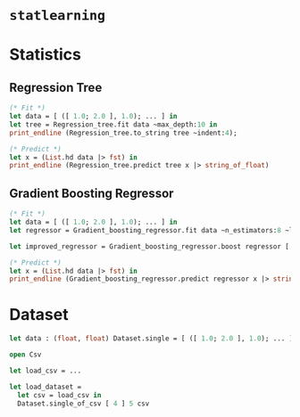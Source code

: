# `statlearning`

# Statistics

## Regression Tree

```ocaml
(* Fit *)
let data = [ ([ 1.0; 2.0 ], 1.0); ... ] in
let tree = Regression_tree.fit data ~max_depth:10 in
print_endline (Regression_tree.to_string tree ~indent:4);

(* Predict *)
let x = (List.hd data |> fst) in
print_endline (Regression_tree.predict tree x |> string_of_float)
```

## Gradient Boosting Regressor

```ocaml
(* Fit *)
let data = [ ([ 1.0; 2.0 ], 1.0); ... ] in
let regressor = Gradient_boosting_regressor.fit data ~n_estimators:8 ~learning_rate:0.1 in

let improved_regressor = Gradient_boosting_regressor.boost regressor [...]

(* Predict *)
let x = (List.hd data |> fst) in
print_endline (Gradient_boosting_regressor.predict regressor x |> string_of_float)
```

# Dataset

```ocaml
let data : (float, float) Dataset.single = [ ([ 1.0; 2.0 ], 1.0); ... ] in
```

```ocaml
open Csv

let load_csv = ...

let load_dataset =
  let csv = load_csv in
  Dataset.single_of_csv [ 4 ] 5 csv
```
